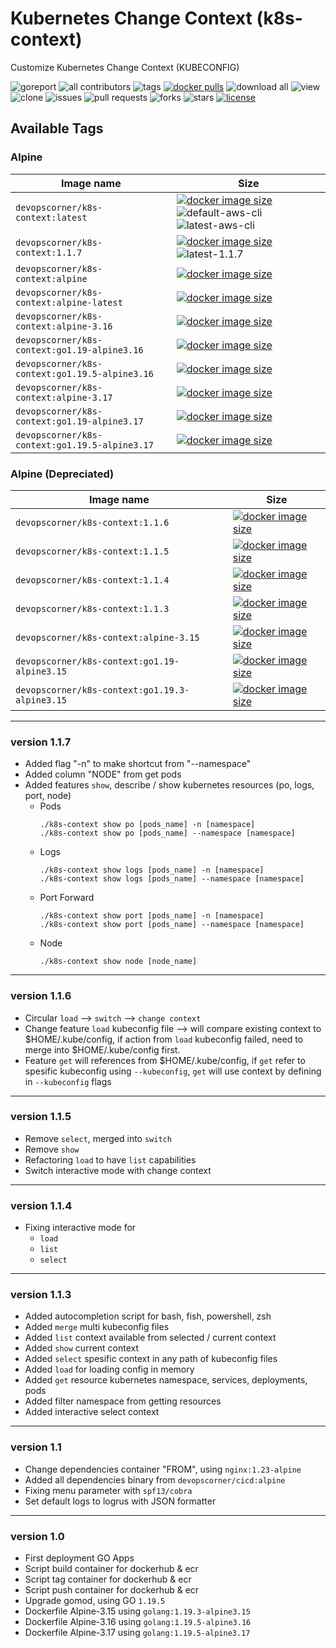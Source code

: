 # Kubernetes Change Context (k8s-context)

Customize Kubernetes Change Context (KUBECONFIG)

![goreport](https://goreportcard.com/badge/github.com/devopscorner/k8s-context/src)
![all contributors](https://img.shields.io/github/contributors/devopscorner/k8s-context)
![tags](https://img.shields.io/github/v/tag/devopscorner/k8s-context?sort=semver)
[![docker pulls](https://img.shields.io/docker/pulls/devopscorner/k8s-context.svg)](https://hub.docker.com/r/devopscorner/k8s-context/)
![download all](https://img.shields.io/github/downloads/devopscorner/k8s-context/total.svg)
![view](https://views.whatilearened.today/views/github/devopscorner/k8s-context.svg)
![clone](https://img.shields.io/badge/dynamic/json?color=success&label=clone&query=count&url=https://github.com/devopscorner/k8s-context/blob/master/clone.json?raw=True&logo=github)
![issues](https://img.shields.io/github/issues/devopscorner/k8s-context)
![pull requests](https://img.shields.io/github/issues-pr/devopscorner/k8s-context)
![forks](https://img.shields.io/github/forks/devopscorner/k8s-context)
![stars](https://img.shields.io/github/stars/devopscorner/k8s-context)
[![license](https://img.shields.io/github/license/devopscorner/k8s-context)](https://img.shields.io/github/license/devopscorner/k8s-context)

## Available Tags

### Alpine

| Image name | Size |
|------------|------|
| `devopscorner/k8s-context:latest` | [![docker image size](https://img.shields.io/docker/image-size/devopscorner/k8s-context/latest.svg?label=Image%20size&logo=docker)](https://hub.docker.com/repository/docker/devopscorner/k8s-context/tags?page=1&ordering=last_updated&name=latest) ![default-aws-cli](https://img.shields.io/static/v1?label=latest&message=default&color=brightgreen) ![latest-aws-cli](https://img.shields.io/static/v1?label=latest&message=alpine&color=orange) |
| `devopscorner/k8s-context:1.1.7` | [![docker image size](https://img.shields.io/docker/image-size/devopscorner/k8s-context/1.1.7.svg?label=Image%20size&logo=docker)](https://hub.docker.com/repository/docker/devopscorner/k8s-context/tags?page=1&ordering=last_updated&name=1.1.7) ![latest-1.1.7](https://img.shields.io/static/v1?label=latest&message=1.1.7&color=orange) |
| `devopscorner/k8s-context:alpine` | [![docker image size](https://img.shields.io/docker/image-size/devopscorner/k8s-context/alpine.svg?label=Image%20size&logo=docker)](https://hub.docker.com/repository/docker/devopscorner/k8s-context/tags?page=1&ordering=last_updated&name=alpine) |
| `devopscorner/k8s-context:alpine-latest` | [![docker image size](https://img.shields.io/docker/image-size/devopscorner/k8s-context/alpine-latest.svg?label=Image%20size&logo=docker)](https://hub.docker.com/repository/docker/devopscorner/k8s-context/tags?page=1&ordering=last_updated&name=alpine-latest) |
| `devopscorner/k8s-context:alpine-3.16` | [![docker image size](https://img.shields.io/docker/image-size/devopscorner/k8s-context/alpine-3.16.svg?label=Image%20size&logo=docker)](https://hub.docker.com/repository/docker/devopscorner/k8s-context/tags?page=1&ordering=last_updated&name=alpine-3.16) |
| `devopscorner/k8s-context:go1.19-alpine3.16` | [![docker image size](https://img.shields.io/docker/image-size/devopscorner/k8s-context/go1.19-alpine3.16.svg?label=Image%20size&logo=docker)](https://hub.docker.com/repository/docker/devopscorner/k8s-context/tags?page=1&ordering=last_updated&name=go1.19-alpine3.16) |
| `devopscorner/k8s-context:go1.19.5-alpine3.16` | [![docker image size](https://img.shields.io/docker/image-size/devopscorner/k8s-context/go1.19.5-alpine3.16.svg?label=Image%20size&logo=docker)](https://hub.docker.com/repository/docker/devopscorner/k8s-context/tags?page=1&ordering=last_updated&name=go1.19.5-alpine3.16) |
| `devopscorner/k8s-context:alpine-3.17` | [![docker image size](https://img.shields.io/docker/image-size/devopscorner/k8s-context/alpine-3.17.svg?label=Image%20size&logo=docker)](https://hub.docker.com/repository/docker/devopscorner/k8s-context/tags?page=1&ordering=last_updated&name=alpine-3.17) |
| `devopscorner/k8s-context:go1.19-alpine3.17` | [![docker image size](https://img.shields.io/docker/image-size/devopscorner/k8s-context/go1.19-alpine3.17.svg?label=Image%20size&logo=docker)](https://hub.docker.com/repository/docker/devopscorner/k8s-context/tags?page=1&ordering=last_updated&name=go1.19-alpine3.17) |
| `devopscorner/k8s-context:go1.19.5-alpine3.17` | [![docker image size](https://img.shields.io/docker/image-size/devopscorner/k8s-context/go1.19.5-alpine3.17.svg?label=Image%20size&logo=docker)](https://hub.docker.com/repository/docker/devopscorner/k8s-context/tags?page=1&ordering=last_updated&name=go1.19.5-alpine3.17) |

### Alpine (Depreciated)

| Image name | Size |
|------------|------|
| `devopscorner/k8s-context:1.1.6` | [![docker image size](https://img.shields.io/docker/image-size/devopscorner/k8s-context/1.1.6.svg?label=Image%20size&logo=docker)](https://hub.docker.com/repository/docker/devopscorner/k8s-context/tags?page=1&ordering=last_updated&name=1.1.6) |
| `devopscorner/k8s-context:1.1.5` | [![docker image size](https://img.shields.io/docker/image-size/devopscorner/k8s-context/1.1.5.svg?label=Image%20size&logo=docker)](https://hub.docker.com/repository/docker/devopscorner/k8s-context/tags?page=1&ordering=last_updated&name=1.1.5) |
| `devopscorner/k8s-context:1.1.4` | [![docker image size](https://img.shields.io/docker/image-size/devopscorner/k8s-context/1.1.4.svg?label=Image%20size&logo=docker)](https://hub.docker.com/repository/docker/devopscorner/k8s-context/tags?page=1&ordering=last_updated&name=1.1.4) |
| `devopscorner/k8s-context:1.1.3` | [![docker image size](https://img.shields.io/docker/image-size/devopscorner/k8s-context/1.1.3.svg?label=Image%20size&logo=docker)](https://hub.docker.com/repository/docker/devopscorner/k8s-context/tags?page=1&ordering=last_updated&name=1.1.3) |
| `devopscorner/k8s-context:alpine-3.15` | [![docker image size](https://img.shields.io/docker/image-size/devopscorner/k8s-context/alpine-3.15.svg?label=Image%20size&logo=docker)](https://hub.docker.com/repository/docker/devopscorner/k8s-context/tags?page=1&ordering=last_updated&name=alpine-3.15) |
| `devopscorner/k8s-context:go1.19-alpine3.15` | [![docker image size](https://img.shields.io/docker/image-size/devopscorner/k8s-context/go1.19-alpine3.15.svg?label=Image%20size&logo=docker)](https://hub.docker.com/repository/docker/devopscorner/k8s-context/tags?page=1&ordering=last_updated&name=go1.19-alpine3.15) |
| `devopscorner/k8s-context:go1.19.3-alpine3.15` | [![docker image size](https://img.shields.io/docker/image-size/devopscorner/k8s-context/go1.19.3-alpine3.15.svg?label=Image%20size&logo=docker)](https://hub.docker.com/repository/docker/devopscorner/k8s-context/tags?page=1&ordering=last_updated&name=go1.19.3-alpine3.15) |

---

### version 1.1.7

- Added flag "-n" to make shortcut from "--namespace"
- Added column "NODE" from get pods
- Added features `show`, describe / show kubernetes resources (po, logs, port, node)
  - Pods
    ```
    ./k8s-context show po [pods_name] -n [namespace]
    ./k8s-context show po [pods_name] --namespace [namespace]
    ```
  - Logs
    ```
    ./k8s-context show logs [pods_name] -n [namespace]
    ./k8s-context show logs [pods_name] --namespace [namespace]
    ```
  - Port Forward
    ```
    ./k8s-context show port [pods_name] -n [namespace]
    ./k8s-context show port [pods_name] --namespace [namespace]
    ```
  - Node
    ```
    ./k8s-context show node [node_name]
    ```

---

### version 1.1.6

- Circular `load` --> `switch` --> `change context`
- Change feature `load` kubeconfig file --> will compare existing context to $HOME/.kube/config,
  if action from `load` kubeconfig failed, need to merge into $HOME/.kube/config first.
- Feature `get` will references from $HOME/.kube/config,
  if `get` refer to spesific kubeconfig using `--kubeconfig`,
  `get` will use context by defining in `--kubeconfig` flags

---

### version 1.1.5

- Remove `select`, merged into `switch`
- Remove `show`
- Refactoring `load` to have `list` capabilities
- Switch interactive mode with change context

---

### version 1.1.4

- Fixing interactive mode for
  - `load`
  - `list`
  - `select`

---

### version 1.1.3

- Added autocompletion script for bash, fish, powershell, zsh
- Added `merge` multi kubeconfig files
- Added `list` context available from selected / current context
- Added `show` current context
- Added `select` spesific context in any path of kubeconfig files
- Added `load` for loading config in memory
- Added `get` resource kubernetes namespace, services, deployments, pods
- Added filter namespace from getting resources
- Added interactive select context

---

### version 1.1

- Change dependencies container "FROM", using `nginx:1.23-alpine`
- Added all dependencies binary from `devopscorner/cicd:alpine`
- Fixing menu parameter with `spf13/cobra`
- Set default logs to logrus with JSON formatter

---

### version 1.0

- First deployment GO Apps
- Script build container for dockerhub & ecr
- Script tag container for dockerhub & ecr
- Script push container for dockerhub & ecr
- Upgrade gomod, using GO `1.19.5`
- Dockerfile Alpine-3.15 using `golang:1.19.3-alpine3.15`
- Dockerfile Alpine-3.16 using `golang:1.19.5-alpine3.16`
- Dockerfile Alpine-3.17 using `golang:1.19.5-alpine3.17`